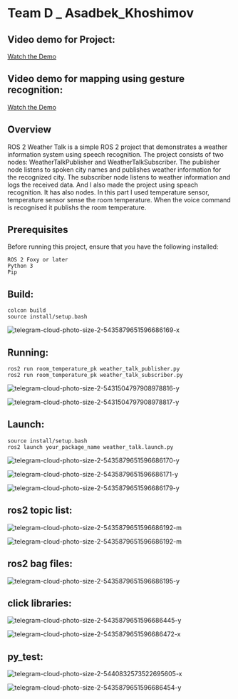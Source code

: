 # Team D _ Asadbek_Khoshimov

## Video demo for Project:

[Watch the Demo](https://youtu.be/egloldHwjkE)

## Video demo for mapping using gesture recognition:

[Watch the Demo](https://youtu.be/L5KcpscZGv0)



## Overview

ROS 2 Weather Talk is a simple ROS 2 project that demonstrates a weather information system using speech recognition. The project consists of two nodes: WeatherTalkPublisher and WeatherTalkSubscriber. The publisher node listens to spoken city names and publishes weather information for the recognized city. The subscriber node listens to weather information and logs the received data. And I also made the project using speach recognition. It has also nodes. In this part I used temperature sensor, temperature sensor sense the room temperature. When the voice command is recognised it publishs the room temperature.

## Prerequisites

Before running this project, ensure that you have the following installed:

    ROS 2 Foxy or later
    Python 3
    Pip

## Build:

    colcon build
    source install/setup.bash

![telegram-cloud-photo-size-2-5435879651596686169-x](https://github.com/asadbekkhoshimov/Smart-Mobility-Engineering-Lab/assets/84382619/82e30685-32b7-41ab-bb59-18e9a290d4b0)


## Running:

    ros2 run room_temperature_pk weather_talk_publisher.py
    ros2 run room_temperature_pk weather_talk_subscriber.py

![telegram-cloud-photo-size-2-5431504797908978816-y](https://github.com/asadbekkhoshimov/Smart-Mobility-Engineering-Lab/assets/84382619/abad5694-dd91-489e-97d3-5ee645b9c87f)

![telegram-cloud-photo-size-2-5431504797908978817-y](https://github.com/asadbekkhoshimov/Smart-Mobility-Engineering-Lab/assets/84382619/8c15f7d7-5e11-453e-95ac-d86c27b0fba8)


## Launch:

    source install/setup.bash
    ros2 launch your_package_name weather_talk.launch.py

![telegram-cloud-photo-size-2-5435879651596686170-y](https://github.com/asadbekkhoshimov/Smart-Mobility-Engineering-Lab/assets/84382619/1a6e27f5-5243-4e54-84a8-275e91b4e556)

![telegram-cloud-photo-size-2-5435879651596686171-y](https://github.com/asadbekkhoshimov/Smart-Mobility-Engineering-Lab/assets/84382619/938f3d11-e449-4c51-addc-51f3e740df3e)

![telegram-cloud-photo-size-2-5435879651596686179-y](https://github.com/asadbekkhoshimov/Smart-Mobility-Engineering-Lab/assets/84382619/b8e7fa0e-dfc2-464a-bd09-a61f580dba9d)

## ros2 topic list:

![telegram-cloud-photo-size-2-5435879651596686192-m](https://github.com/asadbekkhoshimov/Smart-Mobility-Engineering-Lab/assets/84382619/d7b90cb3-142b-4a9c-87cc-e1b078976221)

![telegram-cloud-photo-size-2-5435879651596686192-m](https://github.com/asadbekkhoshimov/Smart-Mobility-Engineering-Lab/assets/84382619/6abe1c7e-6439-4a0d-9347-0c20ff013e10)

## ros2 bag files:

![telegram-cloud-photo-size-2-5435879651596686195-y](https://github.com/asadbekkhoshimov/Smart-Mobility-Engineering-Lab/assets/84382619/2246d537-1afe-41cf-b903-ce1a3a9474ec)

## click libraries:

![telegram-cloud-photo-size-2-5435879651596686445-y](https://github.com/asadbekkhoshimov/Smart-Mobility-Engineering-Lab/assets/84382619/cc2fedb4-bf43-4b12-b3ab-737ef1f5deb0)

![telegram-cloud-photo-size-2-5435879651596686472-x](https://github.com/asadbekkhoshimov/Smart-Mobility-Engineering-Lab/assets/84382619/b67cb46e-3105-4bdc-8366-702b2d78bd36)

## py_test:

![telegram-cloud-photo-size-2-5440832573522695605-x](https://github.com/asadbekkhoshimov/Smart-Mobility-Engineering-Lab/assets/84382619/387582ec-86c2-4d49-b3b6-28d776945b98)

![telegram-cloud-photo-size-2-5435879651596686454-y](https://github.com/asadbekkhoshimov/Smart-Mobility-Engineering-Lab/assets/84382619/91103a00-34a0-4baa-bbf9-af6394af79a9)









    
    

